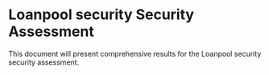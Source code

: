 # Loanpool security Security Assessment

This document will present comprehensive results for the Loanpool security security assessment.
